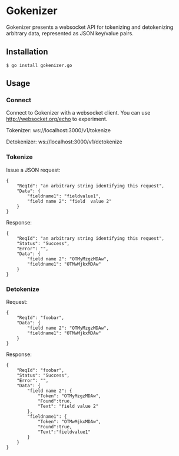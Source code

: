 # Gokenizer

Gokenizer presents a websocket API for tokenizing and detokenizing arbitrary data, represented as JSON key/value pairs.


## Installation

	$ go install gokenizer.go

## Usage

### Connect

Connect to Gokenizer with a websocket client.  You can use http://websocket.org/echo to experiment.

Tokenizer: ws://localhost:3000/v1/tokenize

Detokenizer: ws://localhost:3000/v1/detokenize

### Tokenize

Issue a JSON request:

	{
		"ReqId": "an arbitrary string identifying this request",
		"Data": {
			"fieldname1": "fieldvalue1",
			"field name 2": "field  value 2"
		}
	}

Response:

	{
		"ReqId": "an arbitrary string identifying this request",
		"Status": "Success",
		"Error": "",
		"Data": {
			"field name 2": "OTMyMzgzMDAw",
			"fieldname1": "OTMwMjkxMDAw"
		}
	}

### Detokenize

Request:

	{
		"ReqId": "foobar",
		"Data": {
			"field name 2": "OTMyMzgzMDAw",
			"fieldname1": "OTMwMjkxMDAw"
		}
	}

Response:

	{
		"ReqId": "foobar",
		"Status": "Success", 
		"Error": "",
		"Data": {
			"field name 2": {
				"Token": "OTMyMzgzMDAw",
				"Found":true,
				"Text": "field value 2"
			},
			"fieldname1": {
				"Token": "OTMwMjkxMDAw",
				"Found":true,
				"Text":"fieldvalue1"
			}
		}
	}
